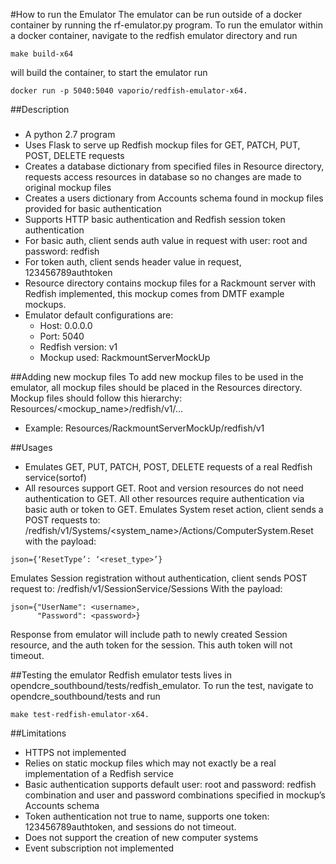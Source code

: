 #How to run the Emulator
The emulator can be run outside of a docker container by running the rf-emulator.py program.
To run the emulator within a docker container, navigate to the redfish emulator directory and run
```
make build-x64
```
will build the container, to start the emulator run
```
docker run -p 5040:5040 vaporio/redfish-emulator-x64.
```

##Description
###
* A python 2.7 program
* Uses Flask to serve up Redfish mockup files for GET, PATCH, PUT, POST, DELETE requests
* Creates a database dictionary from specified files in Resource directory, requests access resources in database so no changes are made to original mockup files
* Creates a users dictionary from Accounts schema found in mockup files provided for basic authentication
* Supports HTTP basic authentication and Redfish session token authentication
* For basic auth, client sends auth value in request with user: root and password: redfish
* For token auth, client sends header value in request, 123456789authtoken
* Resource directory contains mockup files for a Rackmount server with Redfish implemented, this mockup comes from DMTF example mockups.
* Emulator default configurations are:
    * Host: 0.0.0.0
    * Port: 5040
    * Redfish version: v1
    * Mockup used: RackmountServerMockUp

##Adding new mockup files
To add new mockup files to be used in the emulator, all mockup files should be placed in the Resources directory.
Mockup files should follow this hierarchy: Resources/<mockup_name>/redfish/v1/…
* Example: Resources/RackmountServerMockUp/redfish/v1

##Usages
* Emulates GET, PUT, PATCH, POST, DELETE requests of a real Redfish service(sortof)
* All resources support GET. Root and version resources do not need authentication to GET. All other resources require authentication via basic auth or token to GET.
Emulates System reset action, client sends a POST requests to:
    /redfish/v1/Systems/<system_name>/Actions/ComputerSystem.Reset
with the payload:
```
json={‘ResetType’: ‘<reset_type>’}
```
Emulates Session registration without authentication, client sends POST request to:
	/redfish/v1/SessionService/Sessions
With the payload:
```
json={"UserName": <username>,
      "Password": <password>}
```
Response from emulator will include path to newly created Session resource, and the auth token for the session. This auth token will not timeout.

##Testing the emulator
Redfish emulator tests lives in opendcre_southbound/tests/redfish_emulator. To run the test, navigate to opendcre_southbound/tests and run
```
make test-redfish-emulator-x64.
```

##Limitations
* HTTPS not implemented
* Relies on static mockup files which may not exactly be a real implementation of a Redfish service
* Basic authentication supports default user: root and password: redfish combination and user and password combinations specified in mockup’s Accounts schema
* Token authentication not true to name, supports one token: 123456789authtoken, and sessions do not timeout.
* Does not support the creation of new computer systems
* Event subscription not implemented
